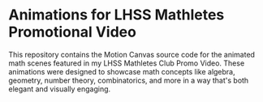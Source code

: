 # Animations for LHSS Mathletes Promotional Video
This repository contains the Motion Canvas source code for the animated math scenes featured in my LHSS Mathletes Club Promo Video. These animations were designed to showcase math concepts like algebra, geometry, number theory, combinatorics, and more in a way that's both elegant and visually engaging.
